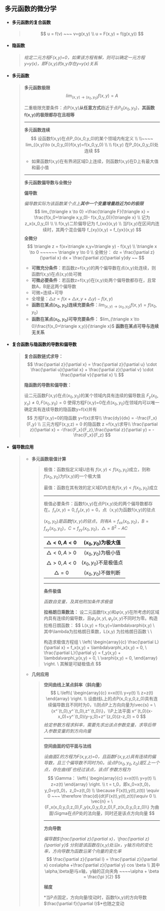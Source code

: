 ## 多元函数的微分学

- #### **多元函数的复合函数**

  > $$
  > u = f(v) ~~~ v=g(x,y) \\ 
  > u = F(x,y) = f(g(x,y))
  > $$

- #### **隐函数**

  > *给定二元方程F(x,y)=0，如果该方程有解，则可以确定一元方程y=y(x)，即F(x,y)的x,y存在y=y(x)关系*

- #### **多元函数**

  > **多元函数极限**
  > $$
  > lim_{(x,y)\to (x_0,y_0)}f(x,y)=A
  > $$
  >
  > 二重极限充要条件：点P(x,y)**从任意方式**趋近于点$P_0(x_0,y_0)$，**其函数f(x,y)的极限都存在且相等**
  >
  > ---
  >
  > **多元函数连续**
  > $$
  > 设函数f(x,y)在点P_0(x_0,y_0)的某个领域内有定义 \\ \\~~~~ lim_{(x,y)\to (x_0,y_0)}f(x,y)=f(x_0,y_0) \\  \\
  > f(x,y) 在P_0(x_0,y_0)处连续
  > $$
  >
  > - 如果函数f(x,y)在有界闭区域D上连续，则函数f(x,y)在D上有最大值和最小值
  >
  > ---
  >
  > **多元函数偏导数与全微分**
  >
  >  **偏导数**
  >
  >  *偏导数实际为该函数某个点上**其中一个变量增量趋近为0的极限***
  > $$
  > lim_{\triangle x \to 0} =\frac{\triangle F}{\triangle x} = \frac{f(x_0+\triangle x,y_0)- f(x_0,y_0)}{\triangle x} \\ 
  > 记为 z_x(x_0,y_0) \\  \\
  > f(x,y)二阶偏导记为 f_{xx}(x,y) \\ 
  > 当f(x,y)在区间内连续时，其两个混合偏导 f_{xy}(x,y) = f_{yx}(x,y)
  > $$
  > **全微分** 
  > $$
  > \triangle z = f(x+\triangle x,y+\triangle y) - f(x,y) \\
  > \triangle x \to 0 ~~~~~~ \triangle y \to 0 \\ 
  > 全微分： dz = \frac{\partial z}{\partial x} dx + \frac{\partial z}{\partial y}dy ~~
  > $$
  >
  > - **可微充分条件**：若函数z=f(x,y)的两个偏导数在点(x,y)处连续，则函数f(x,y)在点(x,y)处可微
  > - **可微必要条件**：若函数z=f(x,y)在(x,y)处两个偏导数都存在，且常数A，B是这两个偏导数
  > - 可微=连续+可导
  > - 全增量：$\triangle z =f(x+\triangle x,y+\triangle y) - f(x,y)$
  > - **函数在某点$(x_0,y_0)$连续充要条件**：$lim_{(x,y)\to (x_0,y_0)}f(x,y)=f(x_0,y_0)$
  > - **函数在某点$(x_0,y_0)$可导充要条件：** $lim_{\triangle x \to 0}\frac{f(x_0+\triangle x,y)}{\triangle  x}$      **函数在某点可导与连续无关系**

  

- #### **复合函数与隐函数的导数和偏导数** 

  > **复合函数链式求导：**
  > $$
  > \frac{\partial z}{\partial x} = \frac{\partial z}{\partial u} \cdot \frac{\partial u}{\partial x} + \frac{\partial z}{\partial v} \cdot \frac{\partial v}{\partial x} \\
  > $$
  > 
  >
  > **隐函数的导数和偏导数：**
  >
  > 设二元函数F(x,y)在点$(x_0,y_0)$的某个领域内具有连续的偏导数且 $F_y(x_0,y_o) \neq 0, F(x_0,y_0) = 0$  使得方程F(x,y)=0在点$(x_0,y_0)$在领域内可以唯一确定具有连续导数的隐函数y=f(x)并有
  > $$
  >  方程F(x,y)=0的隐函数 y=f(x)求导\\
  >  \frac{dy}{dx} = -\frac{F_x}{F_y} \\ 
  >  三元方程F(x,y,z) = 0 的隐函数 z =f(x,y)求导\\
  >  \frac{\partial z}{\partial x} = -\frac{F_x}{F_z},\frac{\partial z}{\partial y} = -\frac{F_x}{F_z}
  > $$
  > 
  
- #### **偏导数应用**

  > - **多元函数极值计算**
  >
  >   >极值：函数指定义域U总有 $f(x,y) < f(x_0,y_0)$成立，则称$f(x_0,y_0)$为f(x,y)的一个极大值
  >   >
  >   >最值：函数在其有效的定义域D内总有$f(x,y) < f(x_0,y_0)$成立
  >   >
  >   >---
  >   >
  >   >极值必要条件：函数f(x,y)在点P(x,y)处的两个偏导数都存在。$f_x(x,y) = 0, f_y(x,y) = 0$，点（x,y)为函数f(x,y)的驻点
  >   >
  >   >$(x_0,y_0)是函数f(x,y)的驻点，则有A=f_{xx}(x_0,y_0)，B=f_{xy}(x_0,y_0)，C=f_{yy}(x_0,y_0)， \triangle=B^2-AC$
  >   >
  >   >| $\triangle <0, A<0$ |  $(x_0,y_0)$为极大值  |
  >   >| :-----------------: | :-------------------: |
  >   >| $\triangle <0, A>0$ |  $(x_0,y_0)$为极小值  |
  >   >| $\triangle >0, A<0$ | $(x_0,y_0)$不是极值点 |
  >   >|   $\triangle =0$    |  $(x_0,y_0)$不做判断  |
  >   >
  >   >---
  >   >
  >   >**条件极值**
  >   >
  >   >*函数自变量，及其他附加条件求极值*
  >   >
  >   >**拉格朗日乘数法：** 设二元函数f(x,y)和$\varphi(x,y)$在所考虑的区域内具有连续的偏导数，且$\varphi_x(x,y),\varphi_y(x,y)$不同时为零。构造拉格日朗函数：
  >   >$$
  >   >L(x,y) = f(x,y)+\lambda\varphi(x,y) \\  
  >   >其中\lambda为拉格朗日乘数，L(x,y) 为拉格朗日函数 \\ \\
  >   >
  >   >构造求极值方程组 \\
  >   >\left\{
  >   >\begin{array}{c}
  >   >\frac{\partial L}{\partial x} = f_x(x,y) + \lambda\varphi_x(x,y) = 0, \\
  >   >\frac{\partial L}{\partial y} = f_y(x,y) + \lambda\varphi_y(x,y) = 0, \\
  >   >\varphi(x,y) = 0,
  >   >\end{array}
  >   >\right.
  >   >\\ 其解是可疑极值点
  >   >$$
  >   >
  >
  > - **几何应用**
  >
  >   > **空间曲线上某点斜率（斜向量）**
  >   > $$
  >   > L:\left\{
  >   > \begin{array}{c}
  >   > x=x(t)\\
  >   > y=y(t) \\
  >   > z=z(t)
  >   > \end{array}
  >   > \right. \\
  >   > 设曲线L上的点P(x_0,y_0,z_0)具有连续偏导数且不同时为0，\\则点P上方向向量为\vec{s} = \{x^`(t_0),y^`(t_0),z^`(t_0)\}，\\P上法平面 x^`(t_0)(x-x_0)+y^`(t_0)(y-y_0)+z^`(z_0)(z-z_0) = 0
  >   > $$
  >   > *给定参数方程求斜率，需要先求出该点参数变量，求导后带入参数变量的到方向向量*
  >   >
  >   > ---
  >   >
  >   > **空间曲面的切平面与法线** 
  >   >
  >   > *设曲面$\Sigma$的方程为F(x,y,z)=0，且函数F(x,y,z)具有连续的偏导数，且三个偏导数不同时为0。设点$P(x_0,y_0,z_0)是\Sigma$上一个点，存在曲线$\Gamma$也经过该点，该点$\Gamma$参数方程为* 
  >   > $$
  >   > \Gamma： \left\{
  >   > \begin{array}{c}
  >   > x=x(t)\\
  >   > y=y(t) \\
  >   > z=z(t)
  >   > \end{array}
  >   > \right. \\
  >   > t = t_0，即x_0=x(t_0)，y_0=y(t_0)，z_0=z(t_0) \\
  >   > \because F(x(t),y(t),z(t)) \equiv 0 ~~~ \therefore \frac{d}{dt}F(x(t),y(t),z(t))\equiv 0 \\
  >   > \vec{n} = \{F_x(x_0,y_0,z_0),F_y(x_0,y_0,z_0),F_z(x_0,y_0,z_0)\} 为曲面\Sigma在点P处的法向量，同时还是该点方向向量
  >   > $$
  >   >
  >   > ---
  >   >
  >   > **方向导数**
  >   >
  >   > *偏导数$\frac{\partial z}{\partial  x}，\frac{\partial z}{\partial y}$ 分别是该函数在(x,y)处沿x，y轴方向的变化率，方向导数为函数沿某个向量的变化率*
  >   > $$
  >   > \frac{\partial z}{\partial l} = \frac{\partial z}{\partial x} cos\alpha +\frac{\partial z}{\partial y} cos \beta \\ 其中\alpha,\beta是l与x轴，y轴的正向夹角 ~~~~\alpha + \beta  = \frac{\pi }{2}
  >   > $$
  >   > 
  >   >
  >   > **梯度**
  >   >
  >   > *当P点固定，方向向量$l$变动时，函数f(x,y)的方向导数$\frac{\partial f}{\partial  l}$*也随之变动

